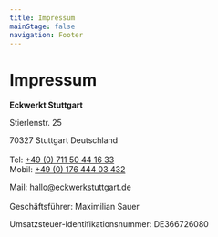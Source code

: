 ```yaml
---
title: Impressum
mainStage: false
navigation: Footer
---
```


# Impressum

**Eckwerkt Stuttgart**

Stierlenstr. 25

70327 Stuttgart
Deutschland
\
\
Tel: [+49 (0) 711 50 44 16 33](tel:+4971150441633)
\
Mobil: [+49 (0) 176 444 03 432](tel:+4917644403432)

Mail: [hallo@eckwerkstuttgart.de](mailto:hallo@eckwerkstuttgart.de)
\
\
Geschäftsführer: Maximilian Sauer

Umsatzsteuer-Identifikationsnummer: DE366726080

